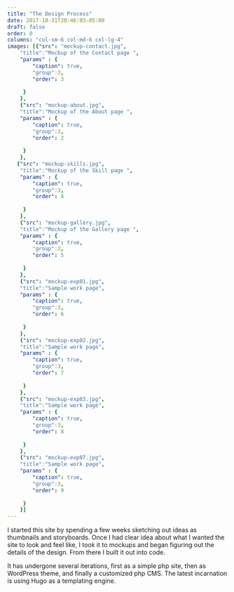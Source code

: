 ```yaml
---
title: "The Design Process"
date: 2017-10-31T20:46:03-05:00
draft: false
order: 0
columns: "col-sm-6 col-md-6 col-lg-4"
images: [{"src": "mockup-contact.jpg",
    "title":"Mockup of the Contact page ",
    "params" : {
        "caption": true,
        "group":3,
        "order": 3
   
     }
    },
    {"src": "mockup-about.jpg",
    "title":"Mockup of the About page ",
    "params" : {
        "caption": true,
        "group":3,
        "order": 2
   
     }
    },
   {"src": "mockup-skills.jpg",
    "title":"Mockup of the Skill page ",
    "params" : {
        "caption": true,
        "group":3,
        "order": 4
   
     }
    },
    {"src": "mockup-gallery.jpg",
    "title":"Mockup of the Gallery page ",
    "params" : {
        "caption": true,
        "group":3,
        "order": 5
   
     }
    },
    {"src": "mockup-exp01.jpg",
    "title":"Sample work page",
    "params" : {
        "caption": true,
        "group":3,
        "order": 6
   
     }
    },
    {"src": "mockup-exp02.jpg",
    "title":"Sample work page",
    "params" : {
        "caption": true,
        "group":3,
        "order": 7
   
     }
    },
    {"src": "mockup-exp03.jpg",
    "title":"Sample work page",
    "params" : {
        "caption": true,
        "group":3,
        "order": 8
   
     }
    },
    {"src": "mockup-exp07.jpg",
    "title":"Sample work page",
    "params" : {
        "caption": true,
        "group":3,
        "order": 9
   
     }
    }]
---
```

I started this site by spending a few weeks sketching out ideas as thumbnails and storyboards. Once I had clear idea about what I wanted the site to look and feel like, I took it to mockups and began figuring out the details of the design. From there I built it out into code. 

It has undergone several iterations, first as a simple php site, then as WordPress theme, and finally a customized php CMS. The latest incarnation is using Hugo as a templating engine.
